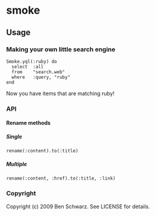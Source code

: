 # smoke

## Usage

### Making your own little search engine

    Smoke.yql(:ruby) do
      select  :all
      from    "search.web"
      where   :query, "ruby"
    end

Now you have items that are matching ruby!

### API

#### Rename methods

##### Single
    rename(:content).to(:title)

##### Multiple
    rename(:content, :href).to(:title, :link)

### Copyright

Copyright (c) 2009 Ben Schwarz. See LICENSE for details.
